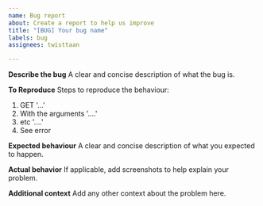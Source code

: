 ```yaml
---
name: Bug report
about: Create a report to help us improve
title: "[BUG] Your bug name"
labels: bug
assignees: twisttaan

---
```


**Describe the bug**
A clear and concise description of what the bug is.

**To Reproduce**
Steps to reproduce the behaviour:
1. GET '...'
2. With the arguments '....'
3. etc '....'
4. See error

**Expected behaviour**
A clear and concise description of what you expected to happen.

**Actual behavior**
If applicable, add screenshots to help explain your problem.

**Additional context**
Add any other context about the problem here.
